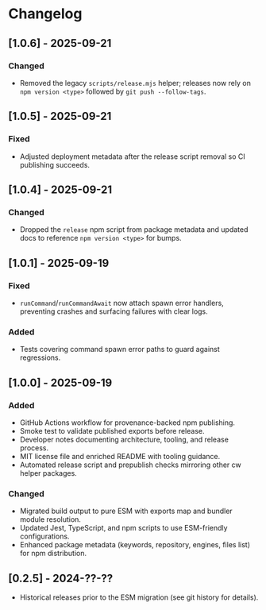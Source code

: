 # Changelog

## [1.0.6] - 2025-09-21
### Changed
- Removed the legacy `scripts/release.mjs` helper; releases now rely on `npm version <type>` followed by `git push --follow-tags`.

## [1.0.5] - 2025-09-21
### Fixed
- Adjusted deployment metadata after the release script removal so CI publishing succeeds.

## [1.0.4] - 2025-09-21
### Changed
- Dropped the `release` npm script from package metadata and updated docs to reference `npm version <type>` for bumps.

## [1.0.1] - 2025-09-19
### Fixed
- `runCommand`/`runCommandAwait` now attach spawn error handlers, preventing crashes and surfacing failures with clear logs.

### Added
- Tests covering command spawn error paths to guard against regressions.

## [1.0.0] - 2025-09-19
### Added
- GitHub Actions workflow for provenance-backed npm publishing.
- Smoke test to validate published exports before release.
- Developer notes documenting architecture, tooling, and release process.
- MIT license file and enriched README with tooling guidance.
- Automated release script and prepublish checks mirroring other cw helper packages.

### Changed
- Migrated build output to pure ESM with exports map and bundler module resolution.
- Updated Jest, TypeScript, and npm scripts to use ESM-friendly configurations.
- Enhanced package metadata (keywords, repository, engines, files list) for npm distribution.

## [0.2.5] - 2024-??-??
- Historical releases prior to the ESM migration (see git history for details).

